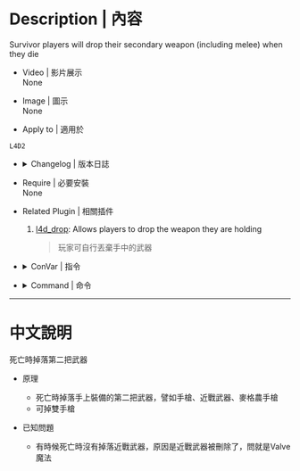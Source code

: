 
# Description | 內容
Survivor players will drop their secondary weapon (including melee) when they die

* Video | 影片展示
<br/>None

* Image | 圖示
<br/>None

* Apply to | 適用於
```
L4D2
```

* <details><summary>Changelog | 版本日誌</summary>

	* v2.3 (2022-10-7)
		* Convert All codes to new syntax.
		* Support Custom Melee
		* Create Fake Event "weapon_drop" when drop secondary weapon on death

	* v1.6
		* [Original Plugin by PVNDV](https://forums.alliedmods.net/showthread.php?t=283713)
</details>

* Require | 必要安裝
<br/>None

* Related Plugin | 相關插件
	1. [l4d_drop](https://github.com/fbef0102/L4D1_2-Plugins/tree/master/l4d_drop): Allows players to drop the weapon they are holding
	    > 玩家可自行丟棄手中的武器

* <details><summary>ConVar | 指令</summary>

	None
</details>

* <details><summary>Command | 命令</summary>

	None
</details>

- - - -
# 中文說明
死亡時掉落第二把武器

* 原理
    * 死亡時掉落手上裝備的第二把武器，譬如手槍、近戰武器、麥格農手槍
    * 可掉雙手槍

* 已知問題
    * 有時候死亡時沒有掉落近戰武器，原因是近戰武器被刪除了，問就是Valve魔法

